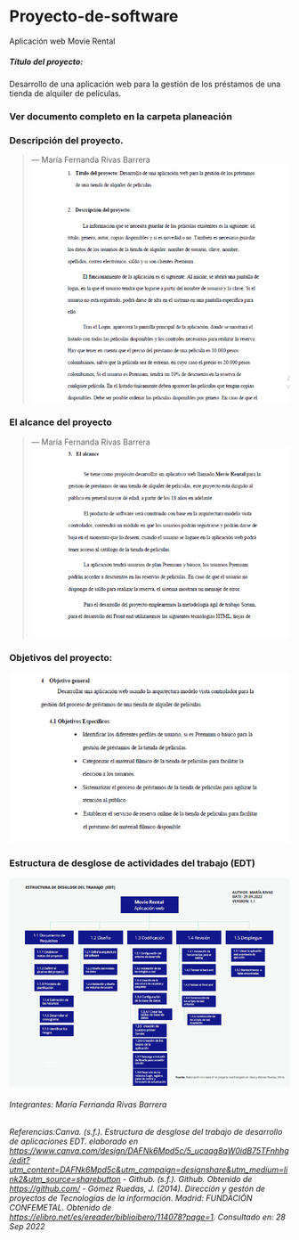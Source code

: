 # Proyecto-de-software
Aplicación web Movie Rental
##### Título del proyecto: 
Desarrollo de una aplicación web para la gestión de los préstamos de una tienda de alquiler de películas.

### Ver documento completo en la carpeta planeación

<!-- Sección María Fernanda Rivas Barrera -->
### Descripción del proyecto.
> — María Fernanda Rivas Barrera
![img-descripcion_proyecto](https://github.com/MaferRb/Proyecto-de-software/blob/main/assets/img/descripcion_proyecto.png?raw=true)



<!-- Sección María Fernanda Rivas Barrera -->


<!-- Sección María Fernanda Rivas Barrera -->
### El alcance del proyecto

> — María Fernanda Rivas Barrera
![img-alcance](https://raw.githubusercontent.com/MaferRb/Proyecto-de-software/main/assets/img/alcance.png)


### Objetivos del proyecto:

![img-objetivos](https://raw.githubusercontent.com/MaferRb/Proyecto-de-software/main/assets/img/objetivos.png)

### Estructura de desglose de actividades del trabajo (EDT)
![img-edt](https://raw.githubusercontent.com/MaferRb/Proyecto-de-software/main/assets/img/edt.png)


<!-- Sección María Fernanda Rivas Barrera -->

 
<!-- Sección general footer -->
###### *Integrantes: María Fernanda Rivas Barrera*
###### *Referencias:Canva. (s.f.). Estructura de desglose del trabajo de desarrollo de aplicaciones EDT. elaborado en https://www.canva.com/design/DAFNk6Mpd5c/5_ucaqg8qW0idB75TFnhhg/edit?utm_content=DAFNk6Mpd5c&utm_campaign=designshare&utm_medium=link2&utm_source=sharebutton - Github. (s.f.). Github. Obtenido de https://github.com/ - Gómez Ruedas, J. (2014). Dirección y gestón de proyectos de Tecnologías de la información. Madrid: FUNDACIÓN CONFEMETAL. Obtenido de https://elibro.net/es/ereader/biblioibero/114078?page=1. Consultado en: 28 Sep 2022*


<!-- Sección general footer -->